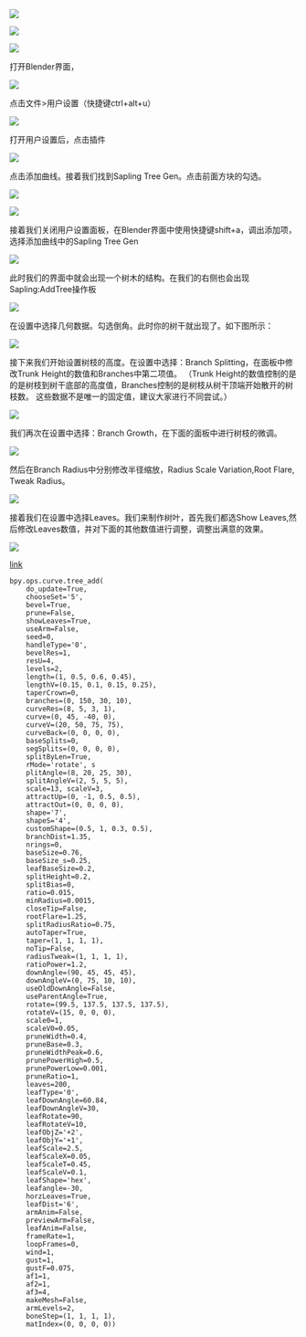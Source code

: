 ![](https://github.com/BlenderCN/blenderTutorial/blob/master/mDrivEngine/tree1.jpeg?raw=true)

![](https://github.com/BlenderCN/blenderTutorial/blob/master/mDrivEngine/tree2.jpeg?raw=true)

![](https://github.com/BlenderCN/blenderTutorial/blob/master/mDrivEngine/tree3.jpeg?raw=true)

打开Blender界面，

![](https://github.com/BlenderCN/blenderTutorial/blob/master/mDrivEngine/tree4.jpeg?raw=true)

点击文件>用户设置（快捷键ctrl+alt+u）

![](https://github.com/BlenderCN/blenderTutorial/blob/master/mDrivEngine/tree5.jpeg?raw=true)

打开用户设置后，点击插件

![](https://github.com/BlenderCN/blenderTutorial/blob/master/mDrivEngine/tree6.jpeg?raw=true)

点击添加曲线。接着我们找到Sapling Tree Gen。点击前面方块的勾选。

![](https://github.com/BlenderCN/blenderTutorial/blob/master/mDrivEngine/tree7.jpeg?raw=true)

![](https://github.com/BlenderCN/blenderTutorial/blob/master/mDrivEngine/tree8.jpeg?raw=true)

接着我们关闭用户设置面板，在Blender界面中使用快捷键shift+a，调出添加项，选择添加曲线中的Sapling Tree Gen

![](https://github.com/BlenderCN/blenderTutorial/blob/master/mDrivEngine/tree9.jpeg?raw=true)

此时我们的界面中就会出现一个树木的结构。在我们的右侧也会出现Sapling:AddTree操作板

![](https://github.com/BlenderCN/blenderTutorial/blob/master/mDrivEngine/tree10.jpeg?raw=true)

在设置中选择几何数据。勾选倒角。此时你的树干就出现了。如下图所示：

![](https://github.com/BlenderCN/blenderTutorial/blob/master/mDrivEngine/tree11.jpeg?raw=true)

接下来我们开始设置树枝的高度。在设置中选择：Branch Splitting，在面板中修改Trunk Height的数值和Branches中第二项值。
（Trunk Height的数值控制的是的是树枝到树干底部的高度值，Branches控制的是树枝从树干顶端开始散开的树枝数。
这些数据不是唯一的固定值，建议大家进行不同尝试。）

![](https://github.com/BlenderCN/blenderTutorial/blob/master/mDrivEngine/tree12.jpeg?raw=true)

我们再次在设置中选择：Branch Growth，在下面的面板中进行树枝的微调。

![](https://github.com/BlenderCN/blenderTutorial/blob/master/mDrivEngine/tree13.jpeg?raw=true)

然后在Branch Radius中分别修改半径缩放，Radius Scale Variation,Root Flare, Tweak Radius。

![](https://github.com/BlenderCN/blenderTutorial/blob/master/mDrivEngine/tree14.jpeg?raw=true)

接着我们在设置中选择Leaves。我们来制作树叶，首先我们都选Show Leaves,然后修改Leaves数值，并对下面的其他数值进行调整，调整出满意的效果。

![](https://github.com/BlenderCN/blenderTutorial/blob/master/mDrivEngine/tree15.jpeg?raw=true)

[link](https://mp.weixin.qq.com/s/di-X6OOB6UrXRzTMI-605g)

  
    bpy.ops.curve.tree_add(
        do_update=True, 
        chooseSet='5', 
        bevel=True, 
        prune=False, 
        showLeaves=True, 
        useArm=False, 
        seed=0, 
        handleType='0', 
        bevelRes=1, 
        resU=4, 
        levels=2, 
        length=(1, 0.5, 0.6, 0.45), 
        lengthV=(0.15, 0.1, 0.15, 0.25), 
        taperCrown=0, 
        branches=(0, 150, 30, 10), 
        curveRes=(8, 5, 3, 1), 
        curve=(0, 45, -40, 0), 
        curveV=(20, 50, 75, 75), 
        curveBack=(0, 0, 0, 0), 
        baseSplits=0, 
        segSplits=(0, 0, 0, 0), 
        splitByLen=True, 
        rMode='rotate', s
        plitAngle=(8, 20, 25, 30), 
        splitAngleV=(2, 5, 5, 5), 
        scale=13, scaleV=3, 
        attractUp=(0, -1, 0.5, 0.5), 
        attractOut=(0, 0, 0, 0), 
        shape='7', 
        shapeS='4', 
        customShape=(0.5, 1, 0.3, 0.5), 
        branchDist=1.35, 
        nrings=0, 
        baseSize=0.76, 
        baseSize_s=0.25, 
        leafBaseSize=0.2, 
        splitHeight=0.2, 
        splitBias=0, 
        ratio=0.015, 
        minRadius=0.0015, 
        closeTip=False, 
        rootFlare=1.25, 
        splitRadiusRatio=0.75, 
        autoTaper=True, 
        taper=(1, 1, 1, 1), 
        noTip=False, 
        radiusTweak=(1, 1, 1, 1), 
        ratioPower=1.2, 
        downAngle=(90, 45, 45, 45), 
        downAngleV=(0, 75, 10, 10), 
        useOldDownAngle=False, 
        useParentAngle=True, 
        rotate=(99.5, 137.5, 137.5, 137.5), 
        rotateV=(15, 0, 0, 0), 
        scale0=1, 
        scaleV0=0.05, 
        pruneWidth=0.4, 
        pruneBase=0.3, 
        pruneWidthPeak=0.6, 
        prunePowerHigh=0.5, 
        prunePowerLow=0.001, 
        pruneRatio=1, 
        leaves=200, 
        leafType='0', 
        leafDownAngle=60.84, 
        leafDownAngleV=30, 
        leafRotate=90, 
        leafRotateV=10, 
        leafObjZ='+2', 
        leafObjY='+1', 
        leafScale=2.5, 
        leafScaleX=0.05, 
        leafScaleT=0.45, 
        leafScaleV=0.1, 
        leafShape='hex', 
        leafangle=-30, 
        horzLeaves=True, 
        leafDist='6', 
        armAnim=False, 
        previewArm=False, 
        leafAnim=False, 
        frameRate=1, 
        loopFrames=0, 
        wind=1, 
        gust=1, 
        gustF=0.075, 
        af1=1, 
        af2=1, 
        af3=4, 
        makeMesh=False, 
        armLevels=2, 
        boneStep=(1, 1, 1, 1), 
        matIndex=(0, 0, 0, 0))  
